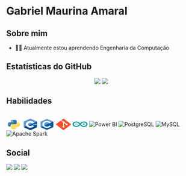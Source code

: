 # Gabriel Maurina Amaral

## Sobre mim
- 👨‍🎓 Atualmente estou aprendendo Engenharia da Computação

## Estatísticas do GitHub
<div align="center">
  <img height="180em" src="https://github-readme-stats.vercel.app/api?username=GabrielMaurinaAmaral&show_icons=true&theme=dark&include_all_commits=true&count_private=true"/>
  <img height="180em" src="https://github-readme-stats.vercel.app/api/top-langs/?username=GabrielMaurinaAmaral&layout=compact&langs_count=7&theme=dark"/>
</div>

## Habilidades
<div style="display: inline_block"><br>
  <img align="center" alt="Python" height="30" width="40" src="https://raw.githubusercontent.com/devicons/devicon/master/icons/python/python-original.svg">
  <img align="center" alt="C++" height="30" width="40" src="https://raw.githubusercontent.com/devicons/devicon/master/icons/cplusplus/cplusplus-original.svg">
  <img align="center" alt="C" height="30" width="40" src="https://raw.githubusercontent.com/devicons/devicon/master/icons/c/c-original.svg">
  <img align="center" alt="Git" height="30" width="40" src="https://raw.githubusercontent.com/devicons/devicon/master/icons/git/git-original.svg">
  <img align="center" alt="Arduino" height="30" width="40" src="https://raw.githubusercontent.com/devicons/devicon/master/icons/arduino/arduino-original.svg">
  <img align="center" alt="Power BI" height="30" width="40" src="https://img.icons8.com/color/48/000000/power-bi.png"/>
  <img align="center" alt="PostgreSQL" height="30" width="40" src="https://img.icons8.com/color/48/000000/postgreesql.png"/>
  <img align="center" alt="MySQL" height="30" width="40" src="https://img.icons8.com/color/48/000000/mysql-logo.png"/>
  <img align="center" alt="Apache Spark" height="30" width="40" src="https://spark.apache.org/images/spark-logo-trademark.png">
</div>

## Social
<div> 
  <a href="https://www.instagram.com/gabri3l.m.a" target="_blank"><img src="https://img.shields.io/badge/-Instagram-%23E4405F?style=for-the-badge&logo=instagram&logoColor=white" target="_blank"></a>
  <a href = "mailto:contatogabrielmaurina2003@gmail.com"><img src="https://img.shields.io/badge/-Gmail-%23333?style=for-the-badge&logo=gmail&logoColor=white" target="_blank"></a>
  <a href="https://www.linkedin.com/in/gabriel-maurina-756852230" target="_blank"><img src="https://img.shields.io/badge/-LinkedIn-%230077B5?style=for-the-badge&logo=linkedin&logoColor=white" target="_blank"></a> 
</div>
